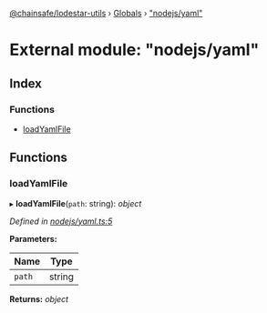 [@chainsafe/lodestar-utils](../README.md) › [Globals](../globals.md) › ["nodejs/yaml"](_nodejs_yaml_.md)

# External module: "nodejs/yaml"

## Index

### Functions

* [loadYamlFile](_nodejs_yaml_.md#loadyamlfile)

## Functions

###  loadYamlFile

▸ **loadYamlFile**(`path`: string): *object*

*Defined in [nodejs/yaml.ts:5](https://github.com/ChainSafe/lodestar/blob/aa20a3b/packages/lodestar-utils/src/nodejs/yaml.ts#L5)*

**Parameters:**

Name | Type |
------ | ------ |
`path` | string |

**Returns:** *object*
